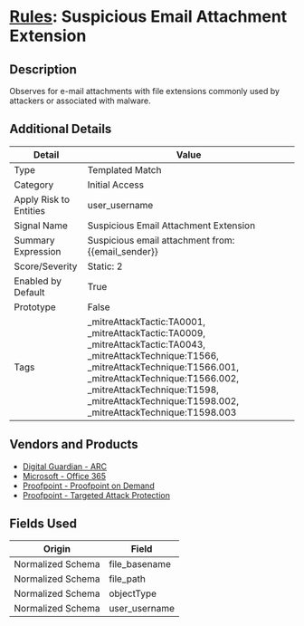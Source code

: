 # [Rules](README.md): Suspicious Email Attachment Extension

## Description
Observes for e-mail attachments with file extensions commonly used by attackers or associated with malware.

## Additional Details
|Detail|Value|
|----|----|
|Type|Templated Match|
|Category|Initial Access|
|Apply Risk to Entities|user_username|
|Signal Name|Suspicious Email Attachment Extension|
|Summary Expression|Suspicious email attachment from: {{email_sender}}|
|Score/Severity|Static: 2|
|Enabled by Default|True|
|Prototype|False|
|Tags|_mitreAttackTactic:TA0001, _mitreAttackTactic:TA0009, _mitreAttackTactic:TA0043, _mitreAttackTechnique:T1566, _mitreAttackTechnique:T1566.001, _mitreAttackTechnique:T1566.002, _mitreAttackTechnique:T1598, _mitreAttackTechnique:T1598.002, _mitreAttackTechnique:T1598.003|
## Vendors and Products
- [Digital Guardian - ARC](../products/975d678e-eb46-4155-9427-0fa307971fcd.md)
- [Microsoft - Office 365](../products/d3ed003d-5ddd-4c7a-bea5-63eae6311833.md)
- [Proofpoint - Proofpoint on Demand](../products/332856e9-3111-446f-8df7-e64694e4b9a1.md)
- [Proofpoint - Targeted Attack Protection](../products/de3d4b6b-36a3-4436-8bfc-0561ac95037e.md)


## Fields Used

|Origin|Field|
|----|----|
|Normalized Schema|file_basename|
|Normalized Schema|file_path|
|Normalized Schema|objectType|
|Normalized Schema|user_username|


